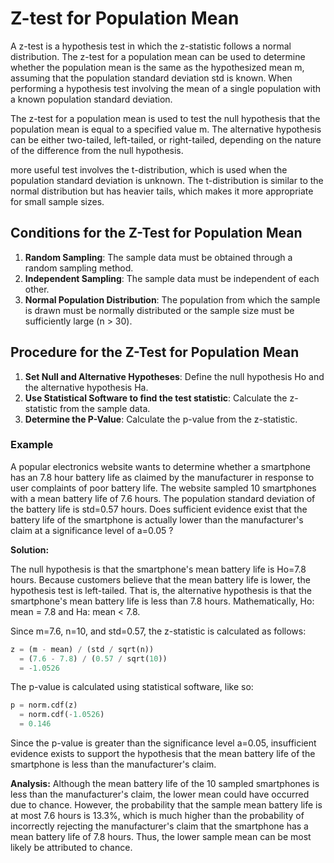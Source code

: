 # Z-test for Population Mean

A z-test is a hypothesis test in which the z-statistic follows a normal distribution. The z-test for a population mean can be used to determine whether the population mean is the same as the hypothesized mean m, assuming that the population standard deviation std is known. When performing a hypothesis test involving the mean of a single population with a known population standard deviation.

The z-test for a population mean is used to test the null hypothesis that the population mean is equal to a specified value m. The alternative hypothesis can be either two-tailed, left-tailed, or right-tailed, depending on the nature of the difference from the null hypothesis.

more useful test involves the t-distribution, which is used when the population standard deviation is unknown. The t-distribution is similar to the normal distribution but has heavier tails, which makes it more appropriate for small sample sizes.

## Conditions for the Z-Test for Population Mean

1. **Random Sampling**: The sample data must be obtained through a random sampling method.
2. **Independent Sampling**: The sample data must be independent of each other.
3. **Normal Population Distribution**: The population from which the sample is drawn must be normally distributed or the sample size must be sufficiently large (n > 30).

## Procedure for the Z-Test for Population Mean

1. **Set Null and Alternative Hypotheses**: Define the null hypothesis Ho and the alternative hypothesis Ha.
2. **Use Statistical Software to find the test statistic**: Calculate the z-statistic from the sample data.
3. **Determine the P-Value**: Calculate the p-value from the z-statistic.

### Example

A popular electronics website wants to determine whether a smartphone has an 7.8 hour battery life as claimed by the manufacturer in response to user complaints of poor battery life. The website sampled 10 smartphones with a mean battery life of 7.6 hours. The population standard deviation of the battery life is std=0.57 hours. Does sufficient evidence exist that the battery life of the smartphone is actually lower than the manufacturer's claim at a significance level of a=0.05 ?

**Solution:**

The null hypothesis is that the smartphone's mean battery life is Ho=7.8 hours. Because customers believe that the mean battery life is lower, the hypothesis test is left-tailed. That is, the alternative hypothesis is that the smartphone's mean battery life is less than 7.8 hours. Mathematically, Ho: mean = 7.8 and Ha: mean < 7.8.

Since m=7.6, n=10, and std=0.57, the z-statistic is calculated as follows:

```python
z = (m - mean) / (std / sqrt(n))
  = (7.6 - 7.8) / (0.57 / sqrt(10))
  = -1.0526
```

The p-value is calculated using statistical software, like so:

```python
p = norm.cdf(z)
  = norm.cdf(-1.0526)
  = 0.146
```

Since the p-value is greater than the significance level a=0.05, insufficient evidence exists to support the hypothesis that the mean battery life of the smartphone is less than the manufacturer's claim.

**Analysis:**
Although the mean battery life of the 10 sampled smartphones is less than the manufacturer's claim, the lower mean could have occurred due to chance. However, the probability that the sample mean battery life is at most 7.6 hours is 13.3%, which is much higher than the probability of incorrectly rejecting the manufacturer's claim that the smartphone has a mean battery life of 7.8 hours. Thus, the lower sample mean can be most likely be attributed to chance.
